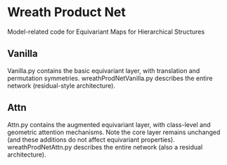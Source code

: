 # Wreath Product Net
Model-related code for Equivariant Maps for Hierarchical Structures

## Vanilla

Vanilla.py contains the basic equivariant layer, with translation and permutation symmetries. wreathProdNetVanilla.py describes the entire network (residual-style architecture).

## Attn

Attn.py contains the augmented equivariant layer, with class-level and geometric attention mechanisms. Note the core layer remains unchanged (and these additions do not affect equivariant properties). wreathProdNetAttn.py describes the entire network (also a residual architecture).
